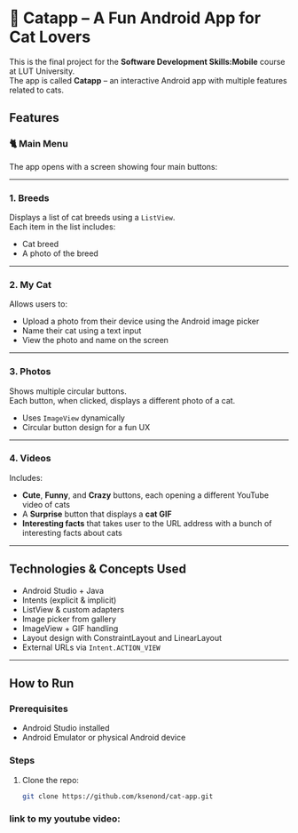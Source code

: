 # 🐾 Catapp – A Fun Android App for Cat Lovers

This is the final project for the **Software Development Skills:Mobile** course at LUT University.  
The app is called **Catapp** – an interactive Android app with multiple features related to cats.

##  Features

### 🐈 Main Menu
The app opens with a screen showing four main buttons:

---

### 1. **Breeds**
Displays a list of cat breeds using a `ListView`.  
Each item in the list includes:
- Cat breed  
- A photo of the breed  

---

### 2. **My Cat**
Allows users to:
- Upload a photo from their device using the Android image picker  
- Name their cat using a text input  
- View the photo and name on the screen  

---

### 3. **Photos**
Shows multiple circular buttons.  
Each button, when clicked, displays a different photo of a cat.  
- Uses `ImageView` dynamically  
- Circular button design for a fun UX  

---

### 4. **Videos**
Includes:
- **Cute**, **Funny**, and **Crazy** buttons, each opening a different YouTube video of cats  
- A **Surprise** button that displays a **cat GIF**
- **Interesting facts** that takes user to the URL address with a bunch of interesting facts about cats

---

##  Technologies & Concepts Used

- Android Studio + Java
- Intents (explicit & implicit)
- ListView & custom adapters
- Image picker from gallery
- ImageView + GIF handling
- Layout design with ConstraintLayout and LinearLayout
- External URLs via `Intent.ACTION_VIEW`

---

##  How to Run

### Prerequisites
- Android Studio installed
- Android Emulator or physical Android device

### Steps
1. Clone the repo:
   ```bash
   git clone https://github.com/ksenond/cat-app.git

### link to my youtube video:

